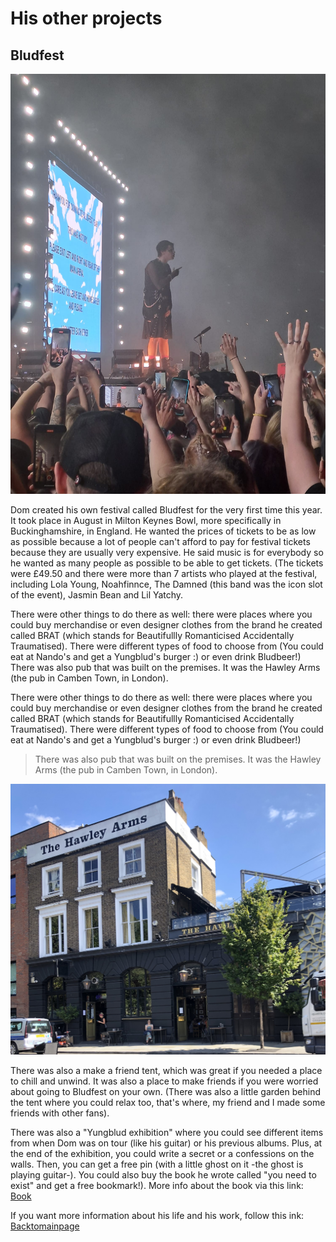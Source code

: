 # His other projects 
## Bludfest 
![Alt text](../pic/photobludfest.jpg)

Dom created his own festival called Bludfest for the very first time this year. It took place in August in Milton Keynes Bowl, more specifically in Buckinghamshire, in England. He wanted the prices of tickets to be as low as possible because a lot of people can't afford to pay for festival tickets because they are usually very expensive. He said music is for everybody so he wanted as many people as possible to be able to get tickets. (The tickets were £49.50 and there were more than 7 artists who played at the festival, including Lola Young, Noahfinnce, The Damned (this band was the icon slot of the event), Jasmin Bean and Lil Yatchy.  

There were other things to do there as well: there were places where you could buy merchandise or even designer clothes from the brand he created called BRAT (which stands for Beautifullly Romanticised Accidentally Traumatised). There were different types of food to choose from 
(You could eat at Nando's and get a Yungblud's burger :) or even drink Bludbeer!) 
There was also pub that was built on the premises. It was the Hawley Arms (the pub in Camben Town, in London).  

There were other things to do there as well: there were places where you could buy merchandise or even designer clothes from the brand he created called BRAT (which stands for Beautifullly Romanticised Accidentally Traumatised). There were different types of food to choose from 
(You could eat at Nando's and get a Yungblud's burger :) or even drink Bludbeer!)
>There was also pub that was built on the premises. It was the Hawley Arms (the pub in Camben Town, in London).  

![Alt text](../pic/photopub.jpg)  

There was also a make a friend tent, which was great if you needed a place to chill and unwind. It was also a place to make friends if you were worried about going to Bludfest on your own. (There was also a little garden behind the tent where you could relax too, that's where, my friend and I made some friends with other fans).  

There was also a "Yungblud exhibition" where you could see different items from when Dom was on tour (like his guitar) or his previous albums. Plus, at the end of the exhibition, you could write a secret or a confessions on the walls. Then, you can get a free pin (with a little ghost on it -the ghost is playing guitar-). You could also buy the book he wrote called "you need to exist" and get a free bookmark!). More info about the book via this link: [Book](../dossier/thirdpage.md)  

If you want more information about his life and his work, follow this ink: [Backtomainpage](index.md)  
